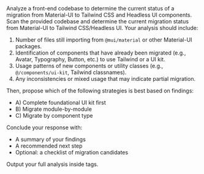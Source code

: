 <Task> 
Analyze a front-end codebase to determine the current status of a migration from Material-UI to Tailwind CSS and Headless UI components.
</Task>

<Instructions> 
Scan the provided codebase and determine the current migration status from Material-UI to Tailwind CSS/Headless UI. Your analysis should include:

1. Number of files still importing from `@mui/material` or other Material-UI packages.
2. Identification of components that have already been migrated (e.g., Avatar, Typography, Button, etc.) to use Tailwind or a UI kit.
3. Usage patterns of new components or utility classes (e.g., `@/components/ui-kit`, Tailwind classnames).
4. Any inconsistencies or mixed usage that may indicate partial migration.

Then, propose which of the following strategies is best based on findings:
- A) Complete foundational UI kit first
- B) Migrate module-by-module
- C) Migrate by component type

Conclude your response with:
- A summary of your findings
- A recommended next step
- Optional: a checklist of migration candidates

Output your full analysis inside <analysis> tags.
</Instructions>
